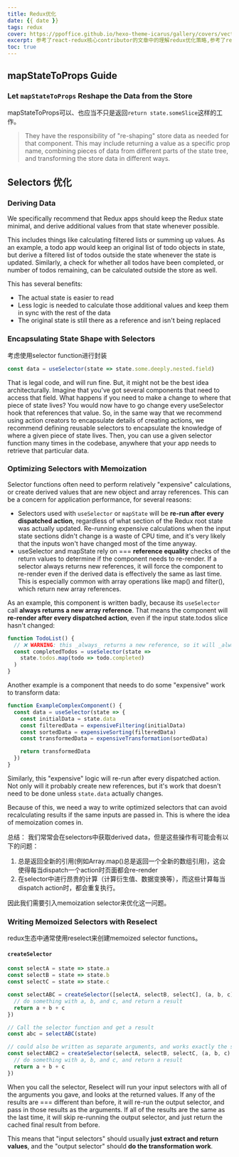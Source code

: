 ```yaml
---
title: Redux优化
date: {{ date }}
tags: redux
cover: https://ppoffice.github.io/hexo-theme-icarus/gallery/covers/vector_landscape_3.svg
excerpt: 参考了react-redux核心contributor的文章中的理解redux优化策略,参考了react-redux核心contributor的文章中的理解。
toc: true
---
```

## mapStateToProps Guide
### Let `mapStateToProps` Reshape the Data from the Store
mapStateToProps可以、也应当不只是返回`return state.someSlice`这样的工作。
> They have the responsibility of "re-shaping" store data as needed for that component. This may include returning a value as a specific prop name, combining pieces of data from different parts of the state tree, and transforming the store data in different ways.

## Selectors 优化
### Deriving Data
We specifically recommend that Redux apps should keep the Redux state minimal, and derive additional values from that state whenever possible.

This includes things like calculating filtered lists or summing up values. As an example, a todo app would keep an original list of todo objects in state, but derive a filtered list of todos outside the state whenever the state is updated. Similarly, a check for whether all todos have been completed, or number of todos remaining, can be calculated outside the store as well.

This has several benefits:

- The actual state is easier to read
- Less logic is needed to calculate those additional values and keep them in sync with the rest of the data
- The original state is still there as a reference and isn't being replaced

### Encapsulating State Shape with Selectors
考虑使用selector function进行封装
```js
const data = useSelector(state => state.some.deeply.nested.field)
```
That is legal code, and will run fine. But, it might not be the best idea architecturally. Imagine that you've got several components that need to access that field. What happens if you need to make a change to where that piece of state lives? You would now have to go change every useSelector hook that references that value. So, in the same way that we recommend using action creators to encapsulate details of creating actions, we recommend defining reusable selectors to encapsulate the knowledge of where a given piece of state lives. Then, you can use a given selector function many times in the codebase, anywhere that your app needs to retrieve that particular data.


### Optimizing Selectors with Memoization
Selector functions often need to perform relatively "expensive" calculations, or create derived values that are new object and array references. This can be a concern for application performance, for several reasons:

- Selectors used with `useSelector` or `mapState` will be **re-run after every dispatched action**, regardless of what section of the Redux root state was actually updated. Re-running expensive calculations when the input state sections didn't change is a waste of CPU time, and it's very likely that the inputs won't have changed most of the time anyway.
- useSelector and mapState rely on === **reference equality** checks of the return values to determine if the component needs to re-render. If a selector always returns new references, it will force the component to re-render even if the derived data is effectively the same as last time. This is especially common with array operations like map() and filter(), which return new array references.

As an example, this component is written badly, because its `useSelector` call **always returns a new array reference**. That means the component will **re-render after every dispatched action**, even if the input state.todos slice hasn't changed:

```js
function TodoList() {
  // ❌ WARNING: this _always_ returns a new reference, so it will _always_ re-render!
  const completedTodos = useSelector(state =>
    state.todos.map(todo => todo.completed)
  )
}
```
Another example is a component that needs to do some "expensive" work to transform data:
```js
function ExampleComplexComponent() {
  const data = useSelector(state => {
    const initialData = state.data
    const filteredData = expensiveFiltering(initialData)
    const sortedData = expensiveSorting(filteredData)
    const transformedData = expensiveTransformation(sortedData)

    return transformedData
  })
}
```
Similarly, this "expensive" logic will re-run after every dispatched action. Not only will it probably create new references, but it's work that doesn't need to be done unless `state.data` actually changes.

Because of this, we need a way to write optimized selectors that can avoid recalculating results if the same inputs are passed in. This is where the idea of memoization comes in.

总结：
我们常常会在selectors中获取derived data，但是这些操作有可能会有以下的问题：
1. 总是返回全新的引用(例如Array.map()总是返回一个全新的数组引用)，这会使得每当dispatch一个action时页面都会re-render
2. 在selector中进行昂贵的计算（计算衍生值、数据变换等），而这些计算每当dispatch action时，都会重复执行。

因此我们需要引入memoization selector来优化这一问题。

### Writing Memoized Selectors with Reselect
redux生态中通常使用reselect来创建memoized selector functions。
#### `createSelector`
```js
const selectA = state => state.a
const selectB = state => state.b
const selectC = state => state.c

const selectABC = createSelector([selectA, selectB, selectC], (a, b, c) => {
  // do something with a, b, and c, and return a result
  return a + b + c
})

// Call the selector function and get a result
const abc = selectABC(state)

// could also be written as separate arguments, and works exactly the same
const selectABC2 = createSelector(selectA, selectB, selectC, (a, b, c) => {
  // do something with a, b, and c, and return a result
  return a + b + c
})
```
When you call the selector, Reselect will run your input selectors with all of the arguments you gave, and looks at the returned values. If any of the results are === different than before, it will re-run the output selector, and pass in those results as the arguments. If all of the results are the same as the last time, it will skip re-running the output selector, and just return the cached final result from before.

This means that "input selectors" should usually **just extract and return values**, and the "output selector" should **do the transformation work**.